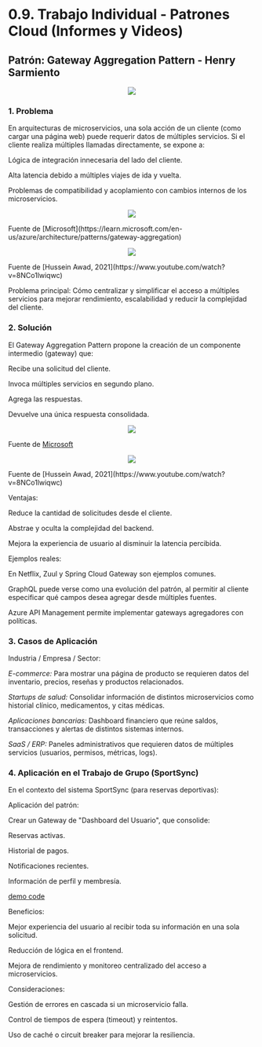 # 0.9. Trabajo Individual - Patrones Cloud (Informes y Videos)


## Patrón: Gateway Aggregation Pattern - Henry Sarmiento

<p align="center">
    <img src="./img/ini.jpg"/>
</p>

### 1. Problema

En arquitecturas de microservicios, una sola acción de un cliente (como cargar una página web) puede requerir datos de múltiples servicios. Si el cliente realiza múltiples llamadas directamente, se expone a:

Lógica de integración innecesaria del lado del cliente.

Alta latencia debido a múltiples viajes de ida y vuelta.

Problemas de compatibilidad y acoplamiento con cambios internos de los microservicios.

<p align="center">
    <img src="./img/probl1.png"/>
</p>
Fuente de [Microsoft](https://learn.microsoft.com/en-us/azure/architecture/patterns/gateway-aggregation)

<p align="center">
    <img src="./img/probl2.png"/>
</p>
Fuente de [Hussein Awad, 2021](https://www.youtube.com/watch?v=8NCo1lwiqwc)

Problema principal: Cómo centralizar y simplificar el acceso a múltiples servicios para mejorar rendimiento, escalabilidad y reducir la complejidad del cliente.


### 2. Solución
El Gateway Aggregation Pattern propone la creación de un componente intermedio (gateway) que:

Recibe una solicitud del cliente.

Invoca múltiples servicios en segundo plano.

Agrega las respuestas.

Devuelve una única respuesta consolidada.

<p align="center">
    <img src="./img/sol1.png"/>
</p>

Fuente de [Microsoft](https://learn.microsoft.com/en-us/azure/architecture/patterns/gateway-aggregation)

<p align="center">
    <img src="./img/sol2.png"/>
</p>
Fuente de [Hussein Awad, 2021](https://www.youtube.com/watch?v=8NCo1lwiqwc)

Ventajas:

Reduce la cantidad de solicitudes desde el cliente.

Abstrae y oculta la complejidad del backend.

Mejora la experiencia de usuario al disminuir la latencia percibida.

Ejemplos reales:

En Netflix, Zuul y Spring Cloud Gateway son ejemplos comunes.

GraphQL puede verse como una evolución del patrón, al permitir al cliente especificar qué campos desea agregar desde múltiples fuentes.

Azure API Management permite implementar gateways agregadores con políticas.

### 3. Casos de Aplicación
Industria / Empresa / Sector:

*E-commerce:* Para mostrar una página de producto se requieren datos del inventario, precios, reseñas y productos relacionados.

*Startups de salud:* Consolidar información de distintos microservicios como historial clínico, medicamentos, y citas médicas.

*Aplicaciones bancarias:* Dashboard financiero que reúne saldos, transacciones y alertas de distintos sistemas internos.

*SaaS / ERP:* Paneles administrativos que requieren datos de múltiples servicios (usuarios, permisos, métricas, logs).

### 4. Aplicación en el Trabajo de Grupo (SportSync)
En el contexto del sistema SportSync (para reservas deportivas):

Aplicación del patrón:

Crear un Gateway de "Dashboard del Usuario", que consolide:

Reservas activas.

Historial de pagos.

Notificaciones recientes.

Información de perfil y membresía.

[demo code](https://github.com/AdrianSarmiento123/DemoPatron.git)

Beneficios:

Mejor experiencia del usuario al recibir toda su información en una sola solicitud.

Reducción de lógica en el frontend.

Mejora de rendimiento y monitoreo centralizado del acceso a microservicios.

Consideraciones:

Gestión de errores en cascada si un microservicio falla.

Control de tiempos de espera (timeout) y reintentos.

Uso de caché o circuit breaker para mejorar la resiliencia.


